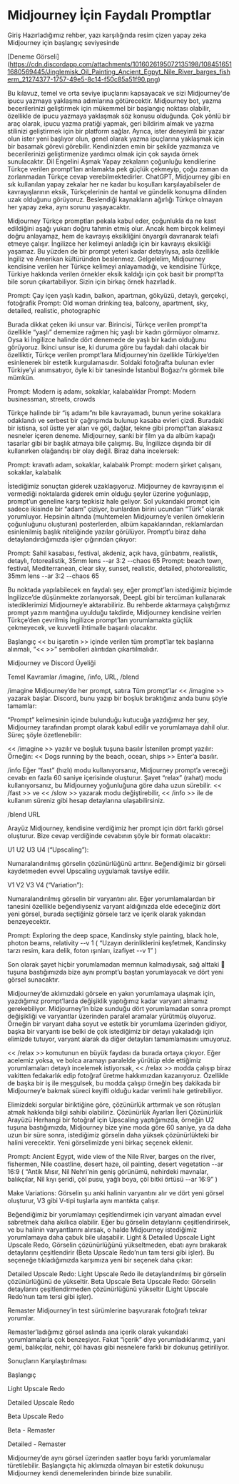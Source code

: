 # Midjourney İçin Faydalı Promptlar
Giriş
Hazırladığımız rehber, yazı karşılığında resim çizen yapay zeka Midjourney için başlangıç seviyesinde 

[Deneme Görseli] (https://cdn.discordapp.com/attachments/1016026195072135198/1084516511680569445/Jinglemisk_Oil_Painting_Ancient_Egpyt_Nile_River_barges_fisherm_21274377-1757-49e5-8c14-f50c85a51f90.png)



Bu kılavuz, temel ve orta seviye ipuçlarını kapsayacak ve sizi Midjourney'de ipucu yazmaya yaklaşma adımlarına götürecektir. Midjourney bot, yazma becerilerinizi geliştirmek için mükemmel bir başlangıç noktası olabilir, özellikle de ipucu yazmaya yaklaşmak söz konusu olduğunda. Çok yönlü bir araç olarak, ipucu yazma pratiği yapmak, geri bildirim almak ve yazma stilinizi geliştirmek için bir platform sağlar. Ayrıca, ister deneyimli bir yazar olun ister yeni başlıyor olun, genel olarak yazma ipuçlarına yaklaşmak için bir basamak görevi görebilir. Kendinizden emin bir şekilde yazmanıza ve becerilerinizi geliştirmenize yardımcı olmak için çok sayıda örnek sunulacaktır.
Dil Engelini Aşmak
Yapay zekaların çoğunluğu kendilerine Türkçe verilen prompt’ları anlamakta pek güçlük çekmeyip, çoğu zaman da zorlanmadan Türkçe cevap verebilmektedirler. ChatGPT, Midjourney gibi en sık kullanılan yapay zekalar her ne kadar bu koşulları karşılayabilseler de kavrayışlarının eksik, Türkçelerinin de hantal ve gündelik konuşma dilinden uzak olduğunu görüyoruz. Beslendiği kaynakların ağırlığı Türkçe olmayan her yapay zeka, aynı sorunu yaşayacaktır. 

Midjourney Türkçe promptları pekala kabul eder, çoğunlukla da ne kast edildiğini aşağı yukarı doğru tahmin etmiş olur. Ancak hem birçok kelimeyi doğru anlayamaz, hem de kavrayış eksikliğini önyargılı davranarak telafi etmeye çalışır. İngilizce her kelimeyi anladığı için bir kavrayış eksikliği yaşamaz. Bu yüzden de bir prompt yeteri kadar detaylıysa, asla özellikle İngiliz ve Amerikan kültüründen beslenmez. Gelgelelim, Midjourney kendisine verilen her Türkçe kelimeyi anlayamadığı, ve kendisine Türkçe, Türkiye hakkında verilen örnekler eksik kaldığı için çok basit bir prompt’ta bile sorun çıkartabiliyor. Sizin için birkaç örnek hazırladık.


Prompt: Çay içen yaşlı kadın, balkon, apartman, gökyüzü, detaylı, gerçekçi, fotoğrafik
Prompt: Old woman drinking tea, balcony, apartment, sky, detailed,
realistic, photographic















Burada dikkat çeken iki unsur var. Birincisi, Türkçe verilen prompt’ta özellikle “yaşlı” dememize rağmen hiç yaşlı bir kadın görmüyor olmamız. Oysa ki İngilizce halinde dört denemede de yaşlı bir kadın olduğunu görüyoruz. İkinci unsur ise, ki duruma göre bu faydalı dahi olacak bir özelliktir, Türkçe verilen prompt’lara Midjourney’nin özellikle Türkiye’den esinlenerek bir estetik kurgulamasıdır. Soldaki fotoğrafta bulunan evler Türkiye’yi anımsatıyor, öyle ki bir tanesinde İstanbul Boğazı’nı görmek bile mümkün. 


Prompt: Modern iş adamı, sokaklar, kalabalıklar
Prompt: Modern businessman, streets, crowds









Türkçe halinde bir “iş adamı”nı bile kavrayamadı, bunun yerine sokaklara odaklandı ve serbest bir çağrışımda bulunup kasaba evleri çizdi. Buradaki bir istisna, sol üstte yer alan ve göl, dağlar, tekne gibi prompt’tan alakasız nesneler içeren deneme. Midjourney, sanki bir film ya da albüm kapağı tasarlar gibi bir başlık atmaya bile çalışmış. Bu, İngilizce dışında bir dil kullanırken olağandışı bir olay değil. Biraz daha incelersek:

Prompt: kravatlı adam, sokaklar, 
kalabalık
Prompt: modern şirket çalışanı, sokaklar, kalabalık













İstediğimiz sonuçtan giderek uzaklaşıyoruz. Midjourney de kavrayışının el vermediği noktalarda giderek emin olduğu şeyler üzerine yoğunlaşıp, prompt’un geneline karşı tepkisiz hale geliyor. Sol yukarıdaki prompt için sadece ikisinde bir “adam” çiziyor, bunlardan birini ucundan “Türk” olarak yorumluyor. Hepsinin altında (muhtemelen Midjourney’e verilen örneklerin çoğunluğunu oluşturan) posterlerden, albüm kapaklarından, reklamlardan esinlenilmiş başlık niteliğinde yazılar görülüyor. Prompt’u biraz daha detaylandırdığımızda işler çığırından çıkıyor:


Prompt: Sahil kasabası, festival, akdeniz, açık hava, günbatımı, realistik, detaylı, fotorealistik, 35mm lens --ar 3:2 --chaos 65
Prompt: beach town, festival, Mediterranean, clear sky, sunset, realistic, detailed, photorealistic, 35mm lens --ar 3:2 --chaos 65
















Bu noktada yapılabilecek en faydalı şey, eğer prompt’ları istediğimiz biçimde İngilizce’de düşünmekte zorlanıyorsak, DeepL gibi bir tercüman kullanarak istediklerimizi Midjourney’e aktarabiliriz. Bu rehberde aktarmaya çalıştığımız prompt yazım mantığına uyulduğu takdirde, Midjourney kendisine veirlen Türkçe’den çevrilmiş İngilizce prompt’ları yorumlamakta güçlük çekmeyecek, ve kuvvetli ihtimalle başarılı olacaktır. 

Başlangıç
<< bu işaretin >> içinde verilen tüm prompt’lar tek başlarına alınmalı, “<< >>” sembolleri alıntıdan çıkartılmalıdır.

Midjourney ve Discord Üyeliği

Temel Kavramlar
/imagine, /info, URL, /blend

/imagine
Midjourney’de her prompt, satıra Tüm prompt’lar << /imagine >> yazarak başlar. Discord, bunu yazıp bir boşluk bıraktığınız anda bunu şöyle tamamlar:









“Prompt” kelimesinin içinde bulunduğu kutucuğa yazdığımız her şey, Midjourney tarafından prompt olarak kabul edilir ve yorumlamaya dahil olur. Süreç şöyle özetlenebilir:

<< /imagine >> yazılır ve boşluk tuşuna basılır
İstenilen prompt yazılır: Örneğin: << Dogs running by the beach, ocean, ships >>
Enter’a basılır.


/info
Eğer “fast” (hızlı) modu kullanıyorsanız, Midjourney prompt’a vereceği cevabı en fazla 60 saniye içerisinde oluşturur. Şayet “relax” (rahat) modu kullanıyorsanız, bu Midjourney yoğunluğuna göre daha uzun sürebilir. << /fast >> ve << /slow >> yazarak modu değiştirebilir, << /info >> ile de kullanım süreniz gibi hesap detaylarına ulaşabilirsiniz.




/blend
URL

Arayüz
Midjourney, kendisine verdiğimiz her prompt için dört farklı görsel oluşturur. Bize cevap verdiğinde cevabının şöyle bir formatı olacaktır:

 U1   U2   U3   U4  (“Upscaling”):

Numaralandırılmış görselin çözünürlüğünü arttırır. Beğendiğimiz bir görseli kaydetmeden evvel Upscaling uygulamak tavsiye edilir.

 V1   V2   V3   V4  (“Variation”):

Numaralandırılmış görselin bir varyantını alır. Eğer yorumlamalardan bir tanesini özellikle beğendiyseniz varyant aldığınızda elde edeceğiniz dört yeni görsel, burada seçtiğiniz görsele tarz ve içerik olarak yakından benzeyecektir.


Prompt: Exploring the deep space, Kandinsky style painting, black hole, photon beams, relativity --v 1 ( “Uzayın derinliklerini keşfetmek, Kandinsky tarzı resim, kara delik, foton ışınları, izafiyet --v 1” )

Son olarak şayet hiçbir yorumlamadan memnun kalmadıysak, sağ alttaki 🔁 tuşuna bastığımızda bize aynı prompt’u baştan yorumlayacak ve dört yeni görsel sunacaktır.

Midjourney’de aklımızdaki görsele en yakın yorumlamaya ulaşmak için, yazdığımız prompt’larda değişiklik yaptığımız kadar varyant almamız gerekebiliyor. Midjourney’in bize sunduğu dört yorumlamadan sonra prompt değişikliği ve varyantlar üzerinden paralel aramalar yürütmüş oluyoruz. Örneğin bir varyant daha soyut ve estetik bir yorumlama üzerinden gidiyor, başka bir varyantı ise belki de çok istediğimiz bir detayı yakaladığı için elimizde tutuyor, varyant alarak da diğer detayları tamamlamasını umuyoruz.

<< /relax >> komutunun en büyük faydası da burada ortaya çıkıyor. Eğer acelemiz yoksa, ve bolca aramayı paralelde yürütüp elde ettiğimiz yorumlamaları detaylı incelemek istiyorsak, << /relax >> modda çalışıp biraz vakitten fedakarlık edip fotoğraf üretme hakkımızdan kazanıyoruz. Özellikle de başka bir iş ile meşgulsek, bu modda çalışıp örneğin beş dakikada bir Midjourney’e bakmak süreci keyifli olduğu kadar verimli hale getirebiliyor.

Elimizdeki sorgular biriktiğine göre, çözünürlük arttırmak ve son rötuşları atmak hakkında bilgi sahibi olabiliriz.
Çözünürlük Ayarları
İleri Çözünürlük Arayüzü
Herhangi bir fotoğraf için Upscaling yaptığımızda, örneğin  U2  tuşuna bastığımızda, Midjourney bize yine moda göre 60 saniye, ya da daha uzun bir süre sonra, istediğimiz görselin daha yüksek çözünürlükteki bir halini verecektir. Yeni görselimizde yeni birkaç seçenek eklenir.



















Prompt: Ancient Egypt, wide view of the Nile River, barges on the river, fishermen, Nile coastline, desert haze, oil painting, desert vegetation --ar 16:9 ( “Antik Mısır, Nil Nehri'nin geniş görünümü, nehirdeki mavnalar, balıkçılar, Nil kıyı şeridi, çöl pusu, yağlı boya, çöl bitki örtüsü --ar 16:9” )

Make Variations: Görselin şu anki halinin varyantını alır ve dört yeni görsel oluşturur,   V3  gibi V-tipi tuşlarla aynı mantıkta çalışır. 

Beğendiğimiz bir yorumlamayı çeşitlendirmek için varyant almadan evvel sabretmek daha akıllıca olabilir. Eğer bu görselin detaylarını çeşitlendirirsek, ve bu halinin varyantlarını alırsak, o halde Midjourney istediğimiz yorumlamaya daha çabuk bile ulaşabilir. 
Light & Detailed Upscale
Light Upscale Redo, Görselin çözünürlüğünü yükseltmeden, ebatı aynı bırakarak detaylarını çeşitlendirir (Beta Upscale Redo’nun tam tersi gibi işler). Bu seçeneğe tıkladığımızda karşımıza yeni bir seçenek daha çıkar:

















Detailed Upscale Redo: Light Upscale Redo ile detaylandırılmış bir görselin çözünürlüğünü de yükseltir.
Beta Upscale
Beta Upscale Redo: Görselin detaylarını çeşitlendirmeden çözünürlüğünü yükseltir (Light 
Upscale Redo’nun tam tersi gibi işler).

Remaster
Midjourney’in test sürümlerine başvurarak fotoğrafı tekrar yorumlar. 

























Remaster’ladığımız görsel aslında ana içerik olarak yukarıdaki yorumlamalarla çok benzeşiyor. Fakat “içerik” diye yorumladıklarımız, yani gemi, balıkçılar, nehir, çöl havası gibi nesnelere farklı bir dokunuş getiriliyor. 

Sonuçların Karşılaştırılması
















Başlangıç

















Light Upscale Redo






















Detailed Upscale Redo



















Beta Upscale Redo
























Beta - Remaster




















Detailed - Remaster


Midjourney’de aynı görsel üzerinden saatler boyu farklı yorumlamalar türetilebilir. Başlangıçta hiç aklımızda olmayan bir estetik dokunuşu Midjourney kendi denemelerinden birinde bize sunabilir. 


